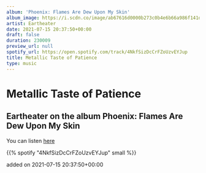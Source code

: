 ```yaml
---
album: 'Phoenix: Flames Are Dew Upon My Skin'
album_image: https://i.scdn.co/image/ab67616d0000b273c0b4e6b66a986f141dc16315
artist: Eartheater
date: 2021-07-15 20:37:50+00:00
draft: false
duration: 230009
preview_url: null
spotify_url: https://open.spotify.com/track/4NkfSizDcCrFZoUzvEYJup
title: Metallic Taste of Patience
type: music
---
```



# Metallic Taste of Patience

## Eartheater on the album Phoenix: Flames Are Dew Upon My Skin

You can listen [here](https://open.spotify.com/track/4NkfSizDcCrFZoUzvEYJup)

{{% spotify "4NkfSizDcCrFZoUzvEYJup" small %}}

added on 2021-07-15 20:37:50+00:00